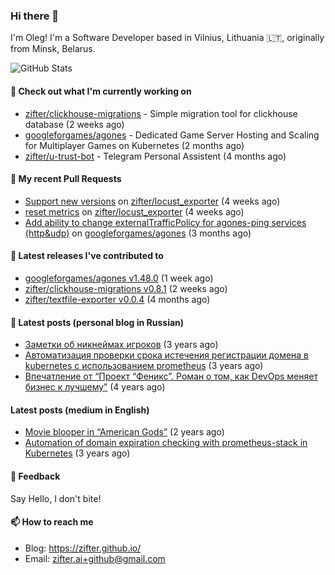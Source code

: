 ### Hi there 👋

I'm Oleg! I'm a Software Developer based in Vilnius, Lithuania 🇱🇹, originally from Minsk, Belarus.

![GitHub Stats](https://github-readme-stats.vercel.app/api?username=zifter&count_private=true&theme=tokyonight&show_icons=true)

#### 👷 Check out what I'm currently working on

- [zifter/clickhouse-migrations](https://github.com/zifter/clickhouse-migrations) - Simple migration tool for clickhouse database (2 weeks ago)
- [googleforgames/agones](https://github.com/googleforgames/agones) - Dedicated Game Server Hosting and Scaling for Multiplayer Games on Kubernetes (2 months ago)
- [zifter/u-trust-bot](https://github.com/zifter/u-trust-bot) - Telegram Personal Assistent (4 months ago)

#### 🔨 My recent Pull Requests

- [Support new versions](https://github.com/zifter/locust_exporter/pull/2) on [zifter/locust_exporter](https://github.com/zifter/locust_exporter) (4 weeks ago)
- [reset metrics](https://github.com/zifter/locust_exporter/pull/1) on [zifter/locust_exporter](https://github.com/zifter/locust_exporter) (4 weeks ago)
- [Add ability to change externalTrafficPolicy for agones-ping services (http&amp;udp)](https://github.com/googleforgames/agones/pull/4083) on [googleforgames/agones](https://github.com/googleforgames/agones) (3 months ago)

#### 🚀 Latest releases I've contributed to
- [googleforgames/agones v1.48.0](https://github.com/googleforgames/agones/releases/tag/v1.48.0) (1 week ago)
- [zifter/clickhouse-migrations v0.8.1](https://github.com/zifter/clickhouse-migrations/releases/tag/v0.8.1) (2 weeks ago)
- [zifter/textfile-exporter v0.0.4](https://github.com/zifter/textfile-exporter/releases/tag/v0.0.4) (4 months ago)

#### 📄 Latest posts (personal blog in Russian)
- [Заметки об никнеймах игроков](https://zifter.github.io/offtopic/gamedev/2021/12/10/nicknames-in-games.html) (3 years ago)
- [Автоматизация проверки срока истечения регистрации домена в kubernetes с использованием prometheus](https://zifter.github.io/devops/2021/09/12/domain-expiration-prometheus-exporter.html) (3 years ago)
- [Впечатление от “Проект “Феникс”. Роман о том, как DevOps меняет бизнес к лучшему”](https://zifter.github.io/offtopic/2021/01/09/fenix-book-review.html) (4 years ago)

#### Latest posts (medium in English)
- [Movie blooper in “American Gods”](https://medium.com/@zifter/movie-blooper-in-american-gods-aee3b286b899?source=rss-766601af1f16------2) (2 years ago)
- [Automation of domain expiration checking with prometheus-stack in Kubernetes](https://medium.com/@zifter/automation-of-domain-expiration-checking-with-prometheus-stack-in-kubernetes-ea4e4571f5b4?source=rss-766601af1f16------2) (3 years ago)

#### 💬 Feedback

Say Hello, I don't bite!

#### 📫 How to reach me

- Blog: https://zifter.github.io/
- Email: zifter.ai+github@gmail.com
